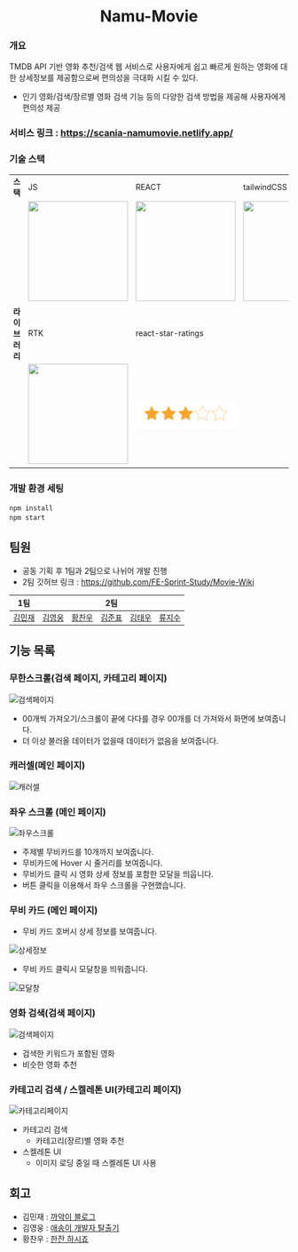 <div align="center" >
  
# Namu-Movie
</div>

### 개요
TMDB API 기반 영화 추천/검색 웹 서비스로 사용자에게 쉽고 빠르게 원하는 영화에 대한 상세정보를 제공함으로써 편의성을 극대화 시킬 수 있다.
- 인기 영화/검색/장르별 영화 검색 기능 등의 다양한 검색 방법을 제공해 사용자에게 편의성 제공

### 서비스 링크 : https://scania-namumovie.netlify.app/

### 기술 스택
<table>
  <tr>
    <td><strong>스택</strong></td>
    <td>JS</td>
    <td>REACT</td>
    <td>tailwindCSS</td>
    <td>styled-components</td>
  </tr>
  <tr>
    <td></td>
    <td><img src="https://upload.wikimedia.org/wikipedia/commons/thumb/6/6a/JavaScript-logo.png/800px-JavaScript-logo.png" width="180" height="180"/></td>
    <td><img src="https://blog.kakaocdn.net/dn/doBY5S/btrlEmJSNSs/qmgj8lzzHRkt2b0WX5nSN1/img.png" width="180" height="180"/></td>
    <td><img src="https://upload.wikimedia.org/wikipedia/commons/thumb/d/d5/Tailwind_CSS_Logo.svg/2048px-Tailwind_CSS_Logo.svg.png" width="180" height="180"/></td>
    <td><img src="https://i.ibb.co/ydkG6cv/img.png" width="180" height="180"/></td>
  </tr>
  <tr>
    <td><strong>라이브러리</strong></td>
    <td>RTK</td>
    <td>react-star-ratings</td>
    <td></td>
    <td></td>
  </tr>
  <tr>
    <td></td>
    <td><img src="https://repository-images.githubusercontent.com/347723622/92065800-865a-11eb-9626-dff3cb7fef55" width="180" height="180"/></td>
    <td><img src="https://raw.githubusercontent.com/ami1906/react-star-rating-lite/develop/public/filled.png" width="180"/></td>
    <td></td>
    <td></td>
  </tr>
</table>


### 개발 환경 세팅
```bash
npm install
npm start
```


## 팀원
- 공동 기획 후 1팀과 2팀으로 나뉘어 개발 진행
- 2팀 깃허브 링크 : https://github.com/FE-Sprint-Study/Movie-Wiki

| 1팀 |  |  | 2팀 |  |  |
| --- | --- | --- | --- | --- | --- |
| [김민재](https://github.com/crowcrow07) | [김영웅](https://github.com/novice-hero) | [황찬우](https://github.com/HChanWoo) | [김준표](https://github.com/KimJunpyo) | [김태우](https://github.com/TaeWooKim-SCH/) | [류지수](https://github.com/R-jisu) | 


## 기능 목록

### 무한스크롤(검색 페이지, 카테고리 페이지)

![검색페이지](https://github.com/FE-Sprint-Study/Namu-Movie/assets/77836614/c0c67a90-7189-498d-96c8-db892d4aad16)

- 00개씩 가져오기/스크롤이 끝에 다다를 경우 00개를 더 가져와서 화면에 보여줍니다.
- 더 이상 불러올 데이터가 없을때 데이터가 없음을 보여줍니다.

### 캐러셀(메인 페이지)

![캐러셀](https://github.com/FE-Sprint-Study/Namu-Movie/assets/77836614/5fe0bcf0-2cce-40b8-8aba-959138a1e392)

### 좌우 스크롤 (메인 페이지)
![좌우스크롤](https://github.com/FE-Sprint-Study/Namu-Movie/assets/88226519/2283771b-96fb-465e-bac2-c60b8b7e2235)

- 주제별 무비카드를 10개까지 보여줍니다.
- 무비카드에 Hover 시 줄거리를 보여줍니다.
- 무비카드 클릭 시 영화 상세 정보를 포함한 모달을 띄웁니다.
- 버튼 클릭을 이용해서 좌우 스크롤을 구현했습니다.

### 무비 카드 (메인 페이지)
- 무비 카드 호버시 상세 정보를 보여줍니다. </br>

![상세정보](https://github.com/FE-Sprint-Study/Namu-Movie/assets/88226519/261151c9-a179-412c-9695-fb20562ca74a)

- 무비 카드 클릭시 모달창을 띄워줍니다. </br>

![모달창](https://github.com/FE-Sprint-Study/Namu-Movie/assets/88226519/c02bc873-b2fa-4134-b1d0-cf2446859797)


### 영화 검색(검색 페이지)

![검색페이지](https://github.com/FE-Sprint-Study/Namu-Movie/assets/77836614/5b718767-9a2c-4119-a2d7-3e0ada498dd0)

- 검색한 키워드가 포함된 영화
- 비슷한 영화 추천

### 카테고리 검색 / 스켈레톤 UI(카테고리 페이지)

![카테고리페이지](https://github.com/FE-Sprint-Study/Namu-Movie/assets/77836614/9cb9fc80-b08b-4981-9dbd-0b0d1c6ecfc8)

- 카테고리 검색
  - 카테고리(장르)별 영화 추천
- 스켈레톤 UI
  - 이미지 로딩 중일 때 스켈레톤 UI 사용

## 회고
- 김민재 : [까악이 블로그](https://crow07.tistory.com/entry/TMDB-API%EB%A5%BC-%EC%9D%B4%EC%9A%A9%ED%95%B4%EC%84%9C-%EC%98%81%ED%99%94-%EC%9B%B9%EC%82%AC%EC%9D%B4%ED%8A%B8-%ED%98%91%EC%97%85-%EC%97%B0%EC%8A%B5%ED%95%B4%EB%B3%B4%EA%B8%B0)
- 김영웅 : [애송이 개발자 탈출기](https://highero.tistory.com/entry/%EC%98%81%ED%99%94-%EA%B2%80%EC%83%89-%EC%9B%B9-%ED%9A%8C%EA%B3%A0)
- 황찬우 : [한잔 하시죠](url)
